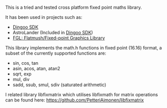 This is a tried and tested cross platform fixed point maths library.

It has been used in projects such as:
  * [Dingoo SDK](http://code.google.com/p/dingoo-sdk)
  * AstroLander (Included in [Dingoo SDK](http://code.google.com/p/dingoo-sdk))
  * [FGL: Flatmush/Fixed-point Graphics Library](http://code.google.com/p/fgl)

This library implements the math.h functions in fixed point (16.16) format, a subset of the currently supported functions are:
  * sin, cos, tan
  * asin, acos, atan, atan2
  * sqrt, exp
  * mul, div
  * sadd, ssub, smul, sdiv (saturated arithmetic)

I related library libfixmatrix which utilises libfixmath for matrix operations can be found here: https://github.com/PetteriAimonen/libfixmatrix